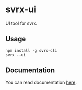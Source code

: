 # svrx-ui

UI tool for svrx.

## Usage

```shell
npm install -g svrx-cli
svrx --ui
```

## Documentation

You can read documentation [here](https://svrx.gitbook.io/docs/).

